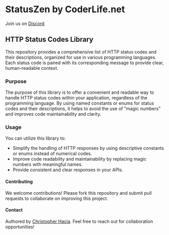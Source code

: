 # StatusZen by CoderLife.net

Join us on [Discord](https://discord.gg/btpqdGEHpq)

## HTTP Status Codes Library

This repository provides a comprehensive list of HTTP status codes and their descriptions, organized for use in various programming languages. Each status code is paired with its corresponding message to provide clear, human-readable context.

### Purpose

The purpose of this library is to offer a convenient and readable way to handle HTTP status codes within your application, regardless of the programming language. By using named constants or enums for status codes and their descriptions, it helps to avoid the use of "magic numbers" and improves code maintainability and clarity.

### Usage

You can utilize this library to:

- Simplify the handling of HTTP responses by using descriptive constants or enums instead of numerical codes.
- Improve code readability and maintainability by replacing magic numbers with meaningful names.
- Provide consistent and clear responses in your APIs.

#### Contributing
We welcome contributions! Please fork this repository and submit pull requests to collaborate on improving this project.

#### Contact
Authored by [Christopher Hacia](https://chrishacia.com). Feel free to reach out for collaboration opportunities!

